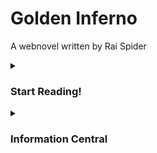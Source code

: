 # Golden Inferno
A webnovel written by Rai Spider

<details>
<summary><h3>Start Reading!</h3></summary>
<p></p>

<details>
<summary><h3>Volume One</h3></summary>
<p></p>
  
- [Prologue](Chapters/Prologue.md)
- [Chapter 1](<Chapters/Chapter 1.md>)
- [Chapter 2](<Chapters/Chapter 2.md>)
- [Chapter 3](<Chapters/Chapter 3.md>)
- [Chapter 4](<Chapters/Chapter 4.md>)
- [Chapter 5](<Chapters/Chapter 5.md>)
- [Chapter 6](<Chapters/Chapter 6.md>)
- [Chapter 7](<Chapters/Chapter 7.md>)
- [Chapter 8](<Chapters/Chapter 8.md>)
- [Chapter 9](<Chapters/Chapter 9.md>)
- [Chapter 10](<Chapters/Chapter 10.md>)
- [Chapter 11](<Chapters/Chapter 11.md>)
- [Chapter 12](<Chapters/Chapter 12.md>)
- [Chapter 13](<Chapters/Chapter 13.md>)
- [Chapter 14](<Chapters/Chapter 14.md>)
- [Chapter 15](<Chapters/Chapter 15.md>)
- [Chapter 16](<Chapters/Chapter 16.md>)

</details>

<details>
<summary><h3>Volume Two</h3></summary>
<p></p>
  
</details>
  
</details>

<details>
<summary><h3>Information Central</h3></summary>
<p></p>

- [Characters](<Characters/Characters.md>)
- [Locations](<Locations/Locations.md>)
  
</details>
